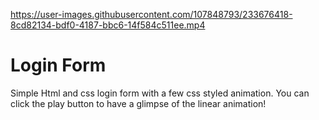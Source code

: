 https://user-images.githubusercontent.com/107848793/233676418-8cd82134-bdf0-4187-bbc6-14f584c511ee.mp4


# Login Form  
Simple Html and css login form with a few css styled animation. You can click the play button to have a glimpse of the linear animation!  
